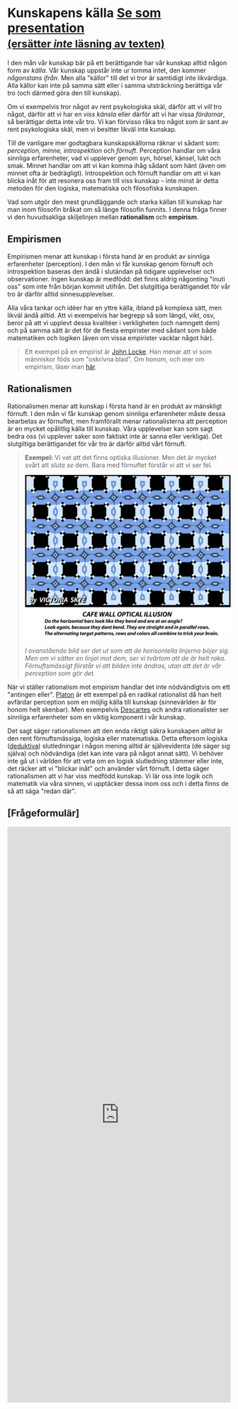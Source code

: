 # Kunskapens källa <a href="3_verklighet_kunskap/3_3_2_kunskapens_kalla_presentation.html" class="presentation" data-featherlight="iframe" data-featherlight-iframe-allowfullscreen="true" data-featherlight-iframe-width="600" data-featherlight-iframe-height="450">Se som presentation <span style="font-size:smaller;"><br>(ersätter <i>inte</i> läsning av texten)</span></a> 

<!--Kanske ha denna som sista del under ”Kunskap & Sanning” och döpa om denna till ”Kunskap”? Istället för att det är en egen?-->

I den mån vår kunskap bär på ett berättigande har vår kunskap alltid någon form av _källa_. Vår kunskap uppstår inte ur tomma intet, den kommer _någonstans ifrån_. Men alla "källor" till det vi tror är samtidigt inte likvärdiga. Alla källor kan inte på samma sätt eller i samma utsträckning berättiga vår tro (och därmed göra den till kunskap). 

Om vi exempelvis tror något av rent psykologiska skäl, därför att vi _vill_ tro något, därför att vi har en _viss känsla_ eller därför att vi har vissa _fördomar_, så berättigar detta inte vår tro. Vi kan förvisso råka tro något som är sant av rent psykologiska skäl, men vi besitter likväl inte kunskap.

Till de vanligare mer godtagbara kunskapskällorna räknar vi  sådant som: _perception, minne, introspektion_ och _förnuft_. Perception handlar om våra sinnliga erfarenheter, vad vi upplever genom syn, hörsel, känsel, lukt och smak. Minnet handlar om att vi kan komma ihåg sådant som hänt (även om minnet ofta är bedrägligt). Introspektion och förnuft handlar om att vi kan blicka inåt för att resonera oss fram till viss kunskap – inte minst är detta metoden för den logiska, matematiska och filosofiska kunskapen. 

<!--Se simons PDF och stanford för mer här… https://plato.stanford.edu/entries/epistemology/#SOU -->

Vad som utgör den mest grundläggande och starka källan till kunskap har man inom filosofin bråkat om så länge filosofin funnits. I denna fråga finner vi den huvudsakliga skiljelinjen mellan **rationalism** och **empirism**.

## Empirismen
Empirismen menar att kunskap i första hand är en produkt av sinnliga erfarenheter (perception). I den mån vi får kunskap genom förnuft och introspektion baseras den ändå i slutändan på tidigare upplevelser och observationer. Ingen kunskap är medfödd: det finns aldrig någonting "inuti oss" som inte från början kommit utifrån. Det slutgiltiga berättigandet för vår tro är därför alltid sinnesupplevelser. 

Alla våra tankar och idéer har en yttre källa, ibland på komplexa sätt, men likväl ändå alltid. Att vi exempelvis har begrepp så som längd, vikt, osv, beror på att vi upplevt dessa kvalitéer i verkligheten (och namngett dem) och på samma sätt är det för de flesta empirister med sådant som både matematiken och logiken (även om vissa empirister vacklar något här).

<!--Skriv mer om empirismen här? -->

> Ett exempel på en empirist är [John Locke](3_5_filosoferna.md#Locke). Han menar att vi som människor föds som "oskrivna blad". Om honom, och mer om empirism, läser man [här](3_5_filosoferna.md#Locke).

<!-- i läroboken på sidorna 114-115.  -->


## Rationalismen
Rationalismen menar att kunskap i första hand är en produkt av  mänskligt förnuft. I den mån vi får kunskap genom sinnliga erfarenheter måste dessa bearbetas av förnuftet, men framförallt menar rationalisterna att perception är en mycket opålitlig källa till kunskap. Våra upplevelser kan som sagt bedra oss (vi upplever saker som faktiskt inte är sanna eller verkliga). Det slutgiltiga berättigandet för vår tro är därför alltid vårt förnuft. 

> **Exempel:** Vi vet att det finns optiska illusioner. Men det är mycket svårt att _sluta_ _se_ dem. Bara med förnuftet förstår vi att vi ser fel. 
> 
> ![BILD](0_material/optisk_illusion.jpg)
> 
> *I ovanstående bild ser det ut som att de horisontella linjerna böjer sig. Men om vi sätter en linjal mot dem, ser vi tvärtom att de är helt raka. Förnuftsmässigt förstår vi att bilden inte ändras, utan att det är vår perception som gör det.*


När vi ställer rationalism mot empirism handlar det inte nödvändigtvis om ett "antingen eller". [Platon](3_5_filosoferna.md#Platon) är ett exempel på en radikal rationalist då han helt avfärdar perception som en möjlig källa till kunskap (sinnevärlden är för honom helt skenbar). Men exempelvis [Descartes](3_5_filosoferna.md#Descartes) och andra rationalister ser sinnliga erfarenheter som en viktig komponent i vår kunskap.

Det sagt säger rationalismen att den enda riktigt säkra kunskapen _alltid_ är den rent förnuftsmässiga, logiska eller matematiska. Detta eftersom logiska ([deduktiva](../2_fil_verktyg/2_3_logik.md)) slutledningar i någon mening alltid är självevidenta (de säger sig själva) och nödvändiga (det kan inte vara på något annat sätt). Vi behöver inte gå ut i världen för att veta om en logisk slutledning stämmer eller inte, det räcker att vi "blickar inåt" och använder vårt förnuft. I detta säger rationalismen att vi har viss medfödd kunskap. Vi lär oss inte logik och matematik via våra sinnen, vi upptäcker dessa inom oss och i detta finns de så att säga "redan där".

<!--**Fotnot:** Generellt sett är empirister oftast realister och rationalister oftast idealister. Ett undantag som bekräftar regeln är [Kant](3_5_filosoferna.md#Kant) som kan sägas vara en blandning av alla fyra. Ett annat undantag är [Descartes](3_5_filosoferna.md#Descartes) som kan sägas vara kritisk realist och samtidigt rationalist.  -->

<!--Tog nu bort ovanstående fotnot tillsvidare Bara förvirrande? Eller lägga till igen? Hmmm... -->

<!--Få in något klipp om rationalism och empirism? -->

## [Frågeformulär]

<iframe src="https://docs.google.com/forms/d/e/1FAIpQLSerfdXvwNsORTyQKxPdDTSKwn9v4yID_uRpcv3siP6sjvGwMg/viewform?embedded=true" width="100%" height="1300" frameborder="0" marginheight="0" marginwidth="0">Läser in...</iframe>